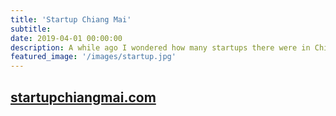 ```yaml
---
title: 'Startup Chiang Mai'
subtitle:
date: 2019-04-01 00:00:00
description: A while ago I wondered how many startups there were in Chiang Mai and never got a good answer. I asked again recently and still nobody knew, so I decided I'd figure out the answer for myself and tell everybody about what I've discovered.
featured_image: '/images/startup.jpg'
---
```


## [startupchiangmai.com](http://startupchiangmai.com)

